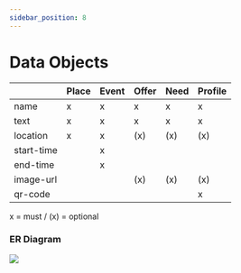 ```yaml
---
sidebar_position: 8
---
```


# Data Objects

|                | Place       | Event    | Offer    | Need     | Profile  |
| ---------------| ----------- |----------|----------|----------|----------|
| name        | x           | x        | x        | x        | x        |
| text        | x           | x        | x        | x        | x        |
| location    | x           | x        |(x)       |(x)       |(x)       |
| start-time  |             | x        |          |          |          |
| end-time    |             | x        |          |          |          |
| image-url   |             |          |(x)       |(x)       |(x)       |
| qr-code     |             |          |          |          | x        |

x = must / (x) = optional
### ER Diagram

![](/img/map-ER.svg)